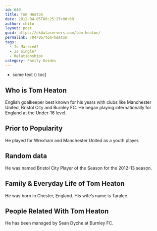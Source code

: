 ```yaml
---
id: 640
title: Tom Heaton
date: 2012-04-05T00:25:27+00:00
author: chito
layout: post
guid: https://ukdataservers.com/tom-heaton/
permalink: /04/05/tom-heaton
tags:
  - Is Married?
  - Is Single?
  - Relationships
category: Family Guides
---
```


* some text
{: toc}
          
          
## Who is  Tom Heaton
                  
                  
                  
English goalkeeper best known for his years with clubs like Manchester United, Bristol City and Burnley FC. He began playing internationally for England at the Under-16 level.
                  
                
                
                
## Prior to Popularity 
                  
                  
                  
He played for Wrexham and Manchester United as a youth player.
                  
                
                
                
## Random data 
                  
                  
                  
He was named Bristol City Player of the Season for the 2012-13 season.
                  
                
                
                
## Family & Everyday Life of Tom Heaton
                  
                  
                  
He was born in Chester, England. His wife&#8217;s name is Taralee.
                  
                
                
                
## People Related With  Tom Heaton
                  
                  
                  
He has been managed by Sean Dyche at Burnley FC.
                  
                
              
            
          
          
          
    
    
  
